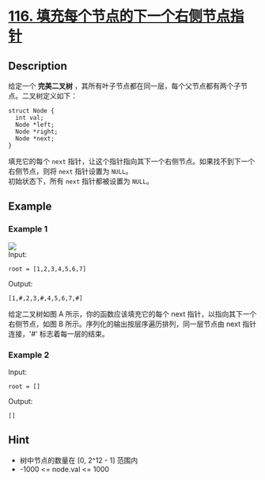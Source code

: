 # [116. 填充每个节点的下一个右侧节点指针](https://leetcode.cn/problems/populating-next-right-pointers-in-each-node/)
## Description
给定一个 **完美二叉树** ，其所有叶子节点都在同一层，每个父节点都有两个子节点。二叉树定义如下：  
```
struct Node {
  int val;
  Node *left;
  Node *right;
  Node *next;
}
```
填充它的每个 `next` 指针，让这个指针指向其下一个右侧节点。如果找不到下一个右侧节点，则将 `next` 指针设置为 `NULL`。  
初始状态下，所有 `next` 指针都被设置为 `NULL`。
## Example
### Example 1
![](https://assets.leetcode.com/uploads/2019/02/14/116_sample.png)  
Input:  
```
root = [1,2,3,4,5,6,7]
```
Output:
```
[1,#,2,3,#,4,5,6,7,#]
```
给定二叉树如图 A 所示，你的函数应该填充它的每个 next 指针，以指向其下一个右侧节点，如图 B 所示。序列化的输出按层序遍历排列，同一层节点由 next 指针连接，'#' 标志着每一层的结束。  
### Example 2
Input:  
```
root = []
```
Output:
```
[]
```
## Hint
- 树中节点的数量在 [0, 2^12 - 1] 范围内
- -1000 <= node.val <= 1000

